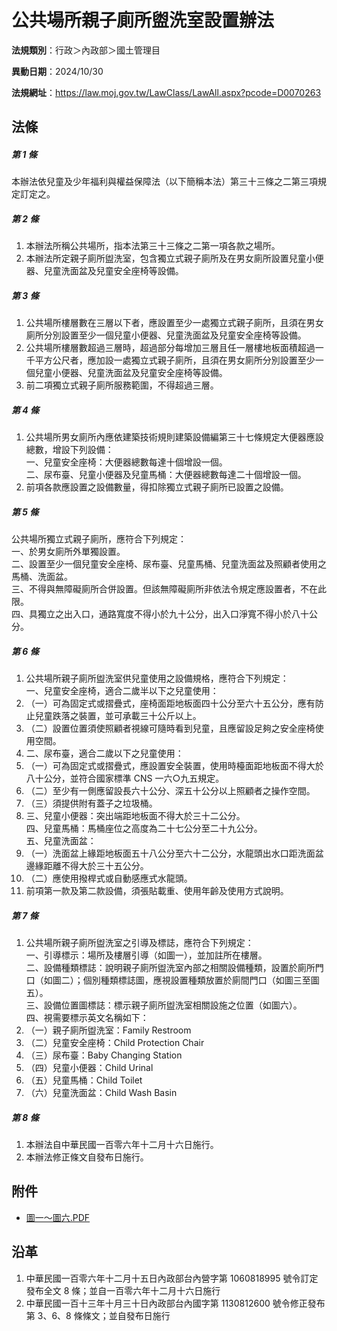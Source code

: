 # 公共場所親子廁所盥洗室設置辦法




**法規類別**：行政＞內政部＞國土管理目

**異動日期**：2024/10/30  

**法規網址**：https://law.moj.gov.tw/LawClass/LawAll.aspx?pcode=D0070263



## 法條
##### 第 1 條
本辦法依兒童及少年福利與權益保障法（以下簡稱本法）第三十三條之二第三項規定訂定之。

##### 第 2 條
1. 本辦法所稱公共場所，指本法第三十三條之二第一項各款之場所。
1. 本辦法所定親子廁所盥洗室，包含獨立式親子廁所及在男女廁所設置兒童小便器、兒童洗面盆及兒童安全座椅等設備。

##### 第 3 條
1. 公共場所樓層數在三層以下者，應設置至少一處獨立式親子廁所，且須在男女廁所分別設置至少一個兒童小便器、兒童洗面盆及兒童安全座椅等設備。
1. 公共場所樓層數超過三層時，超過部分每增加三層且任一層樓地板面積超過一千平方公尺者，應加設一處獨立式親子廁所，且須在男女廁所分別設置至少一個兒童小便器、兒童洗面盆及兒童安全座椅等設備。
1. 前二項獨立式親子廁所服務範圍，不得超過三層。

##### 第 4 條
1. 公共場所男女廁所內應依建築技術規則建築設備編第三十七條規定大便器應設總數，增設下列設備：  
一、兒童安全座椅：大便器總數每達十個增設一個。  
二、尿布臺、兒童小便器及兒童馬桶：大便器總數每達二十個增設一個。
1. 前項各款應設置之設備數量，得扣除獨立式親子廁所已設置之設備。

##### 第 5 條
公共場所獨立式親子廁所，應符合下列規定：  
一、於男女廁所外單獨設置。  
二、設置至少一個兒童安全座椅、尿布臺、兒童馬桶、兒童洗面盆及照顧者使用之馬桶、洗面盆。  
三、不得與無障礙廁所合併設置。但該無障礙廁所非依法令規定應設置者，不在此限。  
四、具獨立之出入口，通路寬度不得小於九十公分，出入口淨寬不得小於八十公分。

##### 第 6 條
1. 公共場所親子廁所盥洗室供兒童使用之設備規格，應符合下列規定：  
一、兒童安全座椅，適合二歲半以下之兒童使用：
1. （一）可為固定式或摺疊式，座椅面距地板面四十公分至六十五公分，應有防止兒童跌落之裝置，並可承載三十公斤以上。
1. （二）設置位置須使照顧者視線可隨時看到兒童，且應留設足夠之安全座椅使用空間。
1. 二、尿布臺，適合二歲以下之兒童使用：
1. （一）可為固定式或摺疊式，應設置安全裝置，使用時檯面距地板面不得大於八十公分，並符合國家標準 CNS  一六○九五規定。
1. （二）至少有一側應留設長六十公分、深五十公分以上照顧者之操作空間。
1. （三）須提供附有蓋子之垃圾桶。
1. 三、兒童小便器：突出端距地板面不得大於三十二公分。  
四、兒童馬桶：馬桶座位之高度為二十七公分至二十九公分。  
五、兒童洗面盆：
1. （一）洗面盆上緣距地板面五十八公分至六十二公分，水龍頭出水口距洗面盆邊緣距離不得大於三十五公分。
1. （二）應使用撥桿式或自動感應式水龍頭。
1. 前項第一款及第二款設備，須張貼載重、使用年齡及使用方式說明。

##### 第 7 條
1. 公共場所親子廁所盥洗室之引導及標誌，應符合下列規定：  
一、引導標示：場所及樓層引導（如圖一），並加註所在樓層。  
二、設備種類標誌：說明親子廁所盥洗室內部之相關設備種類，設置於廁所門口（如圖二）；個別種類標誌圖，應視設置種類放置於廁間門口（如圖三至圖五）。  
三、設備位置圖標誌：標示親子廁所盥洗室相關設施之位置（如圖六）。  
四、視需要標示英文名稱如下：
1. （一）親子廁所盥洗室：Family Restroom
1. （二）兒童安全座椅：Child Protection Chair
1. （三）尿布臺：Baby Changing Station
1. （四）兒童小便器：Child Urinal
1. （五）兒童馬桶：Child Toilet
1. （六）兒童洗面盆：Child Wash Basin

##### 第 8 條
1. 本辦法自中華民國一百零六年十二月十六日施行。
1. 本辦法修正條文自發布日施行。
## 附件
* [圖一～圖六.PDF](https://law.moj.gov.tw/LawClass/LawGetFile.ashx?FileId=0000208784)
## 沿革
1. 中華民國一百零六年十二月十五日內政部台內營字第 1060818995 號令訂定發布全文 8  條；並自一百零六年十二月十六日施行
1. 中華民國一百十三年十月三十日內政部台內國字第 1130812600 號令修正發布第 3、6、8  條條文；並自發布日施行
